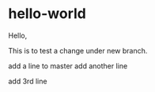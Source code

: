 # hello-world

Hello,

This is to test a change under new branch.

add a line to master
add another line


add 3rd line
